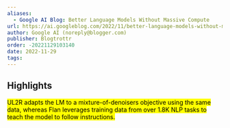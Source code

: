 ```yaml
---
aliases:
  - Google AI Blog: Better Language Models Without Massive Compute
url: https://ai.googleblog.com/2022/11/better-language-models-without-massive.html
author: Google AI (noreply@blogger.com)
publisher: Blogtrottr
order: -20221129103140
date: 2022-11-29
tags:
---
```


## Highlights
<mark>UL2R adapts the LM to a mixture-of-denoisers objective using the same data, whereas Flan leverages training data from over 1.8K NLP tasks to teach the model to follow instructions.</mark>

